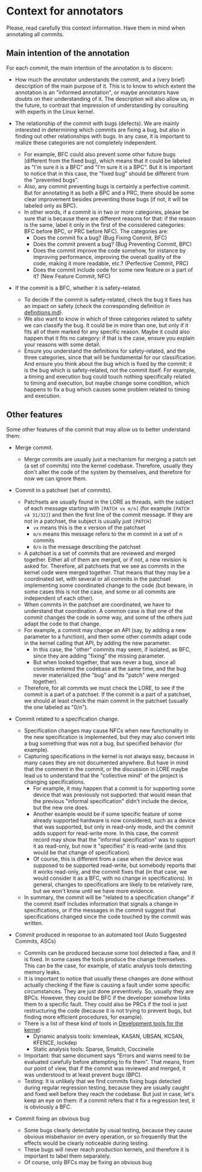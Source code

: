 # Context for annotators

Please, read carefully this context information. Have them in mind when annotating all commits.

## Main intention of the annotation

For each commit, the main intention of the annotation is to discern:

* How much the annotator understands the commit, and a (very brief) description of the main purpose of it. This is to know to which extent the annotation is an "informed annotation", or maybe annotators have doubts on their understanding of it. The description will also allow us, in the future, to contrast that impression of understanding by consulting with experts in the Linux kernel.

* The relationship of the commit with bugs (defects). We are mainly interested in determining which commits are fixing a bug, but also in finding out other relationships with bugs. In any case, it is important to realize these categories are not completely independent.
  * For example, BFC could also prevent some other future bugs (different from the fixed bug), which means that it could be labeled as "I'm sure it is a BFC" and "I'm sure it is a BPC". But it is important to notice that in this case, the "fixed bug" should be different from the "prevented bugs".
  * Also, any commit preventing bugs is certainly a perfective commit. But for annotating it as both a BPC and a PRC, there should be some clear improvement besides preventing those bugs (if not, it will be labeled only as BPC).
  * In other words, if a commit is in two or more categories, please be sure that is because there are different reasons for that: if the reason is the same, label it only in the first of the considered categories: BFC before BPC, or PRC before NFC). The categories are:
    * Does the commit fix a bug? (Bug Fixing Commit, BFC)
    * Does the commit prevent a bug? (Bug Preventing Commit, BPC)
    * Does the commit improve the code somehow, for instance by improving performance, improving the overall quality of the code, making it more readable, etc.? (Perfective Commit, PRC)
    * Does the commit include code for some new feature or a part of it? (New Feature Commit, NFC)

* If the commit is a BFC, whether it is safety-related.
  * To decide if the commit is safety-related, check the bug it fixes has an impact on safety (check the corresponding definition in [definitions.md](definitions.md)).
  * We also want to know in which of three categories related to safety we can classify the bug. It could be in more than one, but only if it fits all of them marked for any specific reason. Maybe it could also happen that it fits no category: if that is the case, ensure you explain your reasons with some detail.
  * Ensure you understand the definitions for safety-related, and the three categories, since that will be fundamental for our classification. And ensure you think about the bug which is fixed by the commit: it is the bug which is safety-related, not the commit itself. For example, a timing and execution bug could touch nothing specifically related to timing and execution, but maybe change some condition, which happens to fix a bug which causes some problem related to timing and execution.

## Other features

Some other features of the commit that may allow us to better understand them:

* Merge commit.
  * Merge commits are usually just a mechanism for merging a patch set (a set of commits) into the kernel codebase. Therefore, usually they don't alter the code of the system by themselves, and therefore for now we can ignore them.

* Commit in a patchset (set of commits).
  * Patchsets are usually found in the LORE as threads, with the subject of each message starting with `[PATCH vx m/n]` (for example `[PATCH v4 31/32]`) and then the first line of the commit message. If they are not in a patchset, the subject is usually just `[PATCH]`
    * `vx` means this is the x version of the patchset
    * `m/n` means this message refers to the m commit in a set of n commits
    * `0/n` is the message describing the patchset
  * A patchset is a set of commits that are reviewed and merged together. Either all of them are merged, or if  not, a new revision is asked for. Therefore, all patchsets that we see as commits in the kernel code were merged together. That means that they may be a coordinated set, with several or all commits in the patchset implementing some coordinated change to the code (but beware, in some cases this is not the case, and some or all commits are independent of each other).
  * When commits in the patchset are coordinated, we have to understand that coordination. A common case is that one of the commit changes the code in some way, and some of the others just adapt the code to that change.
  * For example, a commit may change an API (say, by adding a new parameter to a function), and then some other commits adapt code in the kernel calling that API, by adding the new parameter.
    * In this case, the "other" commits may seem, if isolated, as BFC, since they are adding "fixing" the missing parameter.
    * But when looked together, that was never a bug, since all commits entered the codebase at the same time, and the bug never materialized (the "bug" and its "patch" were merged together).
  * Therefore, for all commits we must check the LORE, to see if the commit is a part of a patchset. If the commit is a part of a patchset, we should at least check the main commit in the patchset (usually the one labeled as "0/n").

* Commit related to a specification change.
  * Specification changes may cause NFCs when new functionality in the new specification is implemented, but they may also convert into a bug something that was not a bug, but specified behavior (for example).
  * Capturing specifications in the kernel is not always easy, because in many cases they are not documented anywhere. But have in mind that the comment in the commit, or the discussion in LORE maybe lead us to understand that the "collective mind" of the project is changing specifications.
    * For example, it may happen that a commit is for supporting some device that was previously not supported: that would mean that the previous "informal specification" didn't include the device, but the new one does.
    * Another example would be if some specific feature of some already supported hardware is now considered, such as a device that was supported, but only in read-only mode, and the commit adds support for read-write more. In this case, the commit record may show that the "informal specification" was to support it as read-only, but now it "specifies" it is read-write (and this would be that change of specification).
    * Of course, this is different from a case when the device was supposed to be supported read-write, but somebody reports that it works read-only, and the commit fixes that (in that case, we would consider it as a BFC, with no change in specifications). In general, changes to specifications are likely to be relatively rare, but we won't know until we have more evidence.
  * In summary, the commit will be "related to a specification change" if the commit itself includes information that signals a change in specifications, or if the messages in the commit suggest that specifications changed since the code touched by the commit was written.

* Commit produced in response to an automated tool (Auto Suggested Commits, ASCs)
  * Commits can be produced because some tool detected a flaw, and it is fixed. In some cases the tools produce the change themselves. This can be the case, for example, of static analysis tools detecting memory leaks.
  * It is important to notice that usually these changes are done without actually checking if the flaw is causing a fault under some specific circumstances. They are just done preventively. So, usually they are BPCs. However, they could be BFC if the developer somehow links them to a specific fault. They could also be PRCs if the tool is just restructuring the code (because it is not trying to prevent bugs, but finding more efficient procedures, for example).
  * There is a list of these kind of tools in [Development tools for the kernel](https://docs.kernel.org/dev-tools/index.html):
    * Dynamic analysis tools: kmemleak, KASAN, UBSAN, KCSAN, KFENCE, lockdep
    * Static analysis tools: Sparse, Smatch, Coccinelle
  * Important: that same document says "Errors and warns need to be evaluated carefully before attempting to fix them". That means, from our point of view, that if the commit was reviewed and merged, it was understood to at least prevent bugs (BPC).
  * Testing: It is unlikely that we find commits fixing bugs detected during regular regression testing, because they are usually caught and fixed well before they reach the codebase. But just in case, let's keep an eye on them: if a commit refers that it fix a regression test, it is obviously a BFC.

* Commit fixing an obvious bug
  * Some bugs clearly detectable by usual testing, because they cause obvious misbehavior on every operation, or so frequently that the effects would be clearly noticeable during testing.
  * These bugs will never reach production kernels, and therefore it is important to label them separately.
  * Of course, only BFCs may be fixing an obvious bug
